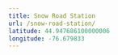 ```yaml
---
title: Snow Road Station
url: /snow-road-station/
latitude: 44.947686100000006
longitude: -76.679833
---
```


